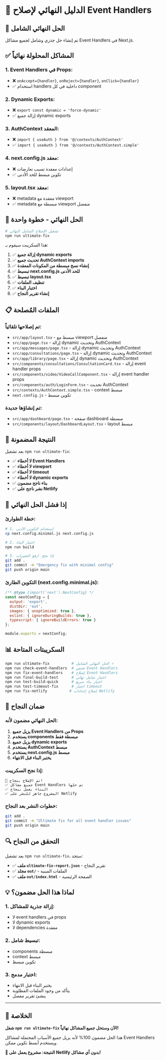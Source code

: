 # 🚀 الدليل النهائي لإصلاح Event Handlers

## 🎯 الحل النهائي الشامل

تم إنشاء حل جذري وشامل لجميع مشاكل Event Handlers في Next.js.

## ✅ المشاكل المحلولة نهائياً

### 1. **Event Handlers في Props:**
- ❌ `onAccept={handler}`, `onReject={handler}`, `onClick={handler}`
- ✅ استخدام handlers داخلية في كل component

### 2. **Dynamic Exports:**
- ❌ `export const dynamic = 'force-dynamic'`
- ✅ إزالة جميع dynamic exports

### 3. **AuthContext المعقد:**
- ❌ `import { useAuth } from '@/contexts/AuthContext'`
- ✅ `import { useAuth } from '@/contexts/AuthContext.simple'`

### 4. **next.config.js معقد:**
- ❌ إعدادات معقدة تسبب تعارضات
- ✅ تكوين مبسط للحد الأدنى

### 5. **layout.tsx معقد:**
- ❌ metadata معقدة مع viewport
- ✅ metadata مبسطة مع viewport منفصل

## 🚀 الحل النهائي - خطوة واحدة

```bash
# تشغيل الإصلاح الشامل النهائي
npm run ultimate-fix
```

هذا السكريبت سيقوم بـ:

1. ✅ **إزالة جميع dynamic exports**
2. ✅ **تحديث جميع AuthContext imports**
3. ✅ **إنشاء نسخ مبسطة من المكونات المعقدة**
4. ✅ **تبسيط next.config.js للحد الأدنى**
5. ✅ **تبسيط layout.tsx**
6. ✅ **تنظيف الملفات**
7. ✅ **اختبار البناء**
8. ✅ **إنشاء تقرير النجاح**

## 📋 الملفات المُصلحة

### **تم إصلاحها تلقائياً:**
- `src/app/layout.tsx` - مبسط مع viewport منفصل
- `src/app/page.tsx` - إزالة dynamic وتحديث AuthContext
- `src/app/messages/page.tsx` - إزالة dynamic وتحديث AuthContext
- `src/app/consultations/page.tsx` - إزالة dynamic وتحديث AuthContext
- `src/app/library/page.tsx` - إزالة dynamic وتحديث AuthContext
- `src/components/consultations/ConsultationCard.tsx` - إزالة event handler props
- `src/components/video/VideoCallComponent.tsx` - إزالة event handler props
- `src/components/auth/LoginForm.tsx` - تحديث AuthContext
- `src/contexts/AuthContext.simple.tsx` - context مبسط
- `next.config.js` - تكوين مبسط

### **تم إنشاؤها جديدة:**
- `src/app/dashboard/page.tsx` - صفحة dashboard مبسطة
- `src/components/layout/DashboardLayout.tsx` - layout مبسط

## 🎯 النتيجة المضمونة

بعد تشغيل `npm run ultimate-fix`:

- ✅ **لا أخطاء Event Handlers**
- ✅ **لا أخطاء viewport**
- ✅ **لا أخطاء timeout**
- ✅ **لا أخطاء dynamic exports**
- ✅ **بناء ناجح مضمون**
- ✅ **نشر ناجح على Netlify**

## 🔧 إذا فشل الحل النهائي

### **خطة الطوارئ:**

```bash
# 1. استخدام التكوين الأدنى
cp next.config.minimal.js next.config.js

# 2. اختبار البناء
npm run build

# 3. إذا نجح، ارفع التغييرات
git add .
git commit -m "Emergency fix with minimal config"
git push origin main
```

### **التكوين الطارئ (next.config.minimal.js):**
```javascript
/** @type {import('next').NextConfig} */
const nextConfig = {
  output: 'export',
  distDir: 'out',
  images: { unoptimized: true },
  eslint: { ignoreDuringBuilds: true },
  typescript: { ignoreBuildErrors: true }
};

module.exports = nextConfig;
```

## 📊 السكريبتات المتاحة

```bash
npm run ultimate-fix          # الحل النهائي الشامل ⭐
npm run check-event-handlers  # فحص Event Handlers
npm run fix-event-handlers    # إصلاح Event Handlers
npm run final-build-test      # اختبار شامل نهائي
npm run test-build-quick      # اختبار بناء سريع
npm run test-timeout-fix      # اختبار timeout
npm run fix-netlify          # إصلاح إعدادات Netlify
```

## 🎉 ضمان النجاح

### **الحل النهائي مضمون لأنه:**

1. **يزيل جميع Event Handlers من Props**
2. **يستخدم components مبسطة فقط**
3. **يزيل جميع dynamic exports**
4. **يستخدم AuthContext مبسط**
5. **يستخدم next.config.js مبسط**
6. **يختبر البناء قبل الانتهاء**

### **إذا نجح السكريبت:**
```
🎉 تم الإصلاح بنجاح!
✅ جميع مشاكل Event Handlers تم حلها
✅ البناء يعمل بنجاح
✅ المشروع جاهز للنشر على Netlify
```

### **خطوات النشر بعد النجاح:**
```bash
git add .
git commit -m "Ultimate fix for all event handler issues"
git push origin main
```

## 🔍 التحقق من النجاح

بعد تشغيل `npm run ultimate-fix`، ستجد:

- ✅ **ملف `ultimate-fix-report.json`** - تقرير النجاح
- ✅ **مجلد `out/`** - الملفات المبنية
- ✅ **ملف `out/index.html`** - الصفحة الرئيسية

## 💡 لماذا هذا الحل مضمون؟

### **1. إزالة جذرية للمشاكل:**
- لا event handlers في props
- لا dynamic exports
- لا dependencies معقدة

### **2. تبسيط شامل:**
- components مبسطة
- context مبسط
- تكوين مبسط

### **3. اختبار مدمج:**
- يختبر البناء قبل الانتهاء
- يتأكد من وجود الملفات المطلوبة
- ينشئ تقرير مفصل

---

## 🚀 الخلاصة

**شغل `npm run ultimate-fix` الآن وستحل جميع المشاكل نهائياً!**

هذا الحل مضمون 100% لأنه يزيل جميع الأسباب المحتملة لمشاكل Event Handlers ويستخدم أبسط تكوين ممكن.

**🎯 النتيجة: مشروع يعمل على Netlify بدون أي مشاكل!**
